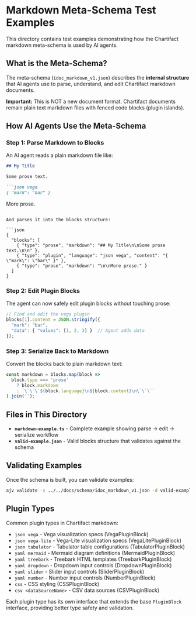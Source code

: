 # Markdown Meta-Schema Test Examples

This directory contains test examples demonstrating how the Chartifact markdown meta-schema is used by AI agents.

## What is the Meta-Schema?

The meta-schema (`idoc_markdown_v1.json`) describes the **internal structure** that AI agents use to parse, understand, and edit Chartifact markdown documents.

**Important:** This is NOT a new document format. Chartifact documents remain plain text markdown files with fenced code blocks (plugin islands).

## How AI Agents Use the Meta-Schema

### Step 1: Parse Markdown to Blocks

An AI agent reads a plain markdown file like:

```markdown
## My Title

Some prose text.

```json vega
{ "mark": "bar" }
```

More prose.
```

And parses it into the blocks structure:

```json
{
  "blocks": [
    { "type": "prose", "markdown": "## My Title\n\nSome prose text.\n\n" },
    { "type": "plugin", "language": "json vega", "content": "{ \"mark\": \"bar\" }" },
    { "type": "prose", "markdown": "\n\nMore prose." }
  ]
}
```

### Step 2: Edit Plugin Blocks

The agent can now safely edit plugin blocks without touching prose:

```javascript
// Find and edit the vega plugin
blocks[1].content = JSON.stringify({
  "mark": "bar",
  "data": { "values": [1, 2, 3] }  // Agent adds data
});
```

### Step 3: Serialize Back to Markdown

Convert the blocks back to plain markdown text:

```javascript
const markdown = blocks.map(block => 
  block.type === 'prose' 
    ? block.markdown
    : `\`\`\`${block.language}\n${block.content}\n\`\`\``
).join('');
```

## Files in This Directory

- **`markdown-example.ts`** - Complete example showing parse → edit → serialize workflow
- **`valid-example.json`** - Valid blocks structure that validates against the schema

## Validating Examples

Once the schema is built, you can validate examples:

```bash
ajv validate -s ../../docs/schema/idoc_markdown_v1.json -d valid-example.json
```

## Plugin Types

Common plugin types in Chartifact markdown:
- `json vega` - Vega visualization specs (VegaPluginBlock)
- `json vega-lite` - Vega-Lite visualization specs (VegaLitePluginBlock)
- `json tabulator` - Tabulator table configurations (TabulatorPluginBlock)
- `yaml mermaid` - Mermaid diagram definitions (MermaidPluginBlock)
- `yaml treebark` - Treebark HTML templates (TreebarkPluginBlock)
- `yaml dropdown` - Dropdown input controls (DropdownPluginBlock)
- `yaml slider` - Slider input controls (SliderPluginBlock)
- `yaml number` - Number input controls (NumberPluginBlock)
- `css` - CSS styling (CSSPluginBlock)
- `csv <dataSourceName>` - CSV data sources (CSVPluginBlock)

Each plugin type has its own interface that extends the base `PluginBlock` interface,
providing better type safety and validation.
